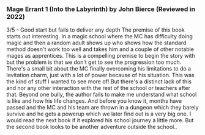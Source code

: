 ### Mage Errant 1 (Into the Labyrinth) by John Bierce (Reviewed in 2022)
3/5 - Good start but fails to deliver any depth
The premise of this book starts out interesting. In a magic school where the MC has difficulty doing magic and then a random adult shows up who shows how the standard method doesn't work too well and takes him and a couple of other notable mages as apprentices. This is a compelling premise to begin the story with but the problem is that we don't get to see the progression too much. There's a small bit about the MC finally overcoming his limitations to do a levitation charm, just with a lot of power because of his situation. This was the kind of stuff I wanted to see more of! But there's a distinct lack of this and nor any other interaction with the rest of the school or teachers after that. Beyond one bully, the author fails to make me understand what school is like and how his life changes. And before you know it, months have passed and the MC and his team are thrown in a dungeon which they barely survive and he gets a powerup which we later find out is a very big one. I would read the next book if it explored his school journey a little more. But the second book looks to be another adventure outside the school..
